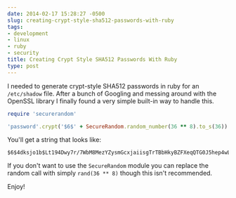 ```yaml
---
date: 2014-02-17 15:28:27 -0500
slug: creating-crypt-style-sha512-passwords-with-ruby
tags:
- development
- linux
- ruby
- security
title: Creating Crypt Style SHA512 Passwords With Ruby
type: post
---
```


I needed to generate crypt-style SHA512 passwords in ruby for an `/etc/shadow`
file. After a bunch of Googling and messing around with the OpenSSL library I
finally found a very simple built-in way to handle this.

```ruby
require 'securerandom'

'password'.crypt('$6$' + SecureRandom.random_number(36 ** 8).to_s(36))
```

You'll get a string that looks like:

```
$6$4dksjo1b$Lt194Dwy7r/7WbM8MezYZysmGcxjaiisgTrTBbHkyBZFXeqQTG0J5hep4wLM/AmYxlGNLRy0OWATLDZCqjwCk.
```

If you don't want to use the `SecureRandom` module you can replace the random
call with simply `rand(36 ** 8)` though this isn't recommended.

Enjoy!
